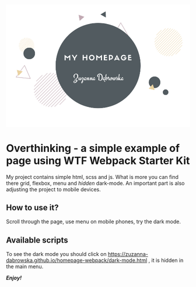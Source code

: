 ![cover](https://github.com/zuzanna-dabrowska/homepage-webpack/blob/master/src/assets/img/homepage.png)

# Overthinking - a simple example of page using WTF Webpack Starter Kit 

My project contains simple html, scss and js.
What is more you can find there grid, flexbox, menu and *hidden* dark-mode.
An important part is also adjusting the project to mobile devices.

## How to use it?

Scroll through the page, use menu on mobile phones, try the dark mode.

## Available scripts

To see the dark mode you should click on https://zuzanna-dabrowska.github.io/homepage-webpack/dark-mode.html , it is hidden in the main menu.

***Enjoy!***

